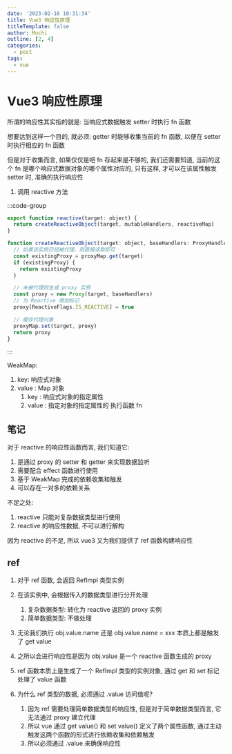 ```yaml
---
date: '2023-02-16 10:31:34'
title: Vue3 响应性原理
titleTemplate: false
author: Mochi
outline: [2, 4]
categories:
  - post
tags:
  - vue
---
```


# Vue3 响应性原理

所谓的响应性其实指的就是: 当响应式数据触发 setter 时执行 fn 函数

想要达到这样一个目的, 就必须: getter 时能够收集当前的 fn 函数, 以便在 setter 时执行相应的 fn 函数

但是对于收集而言, 如果仅仅是吧 fn 存起来是不够的, 我们还需要知道, 当前的这个 fn 是哪个响应式数据对象的哪个属性对应的, 只有这样, 才可以在该属性触发 setter 时, 准确的执行响应性

1. 调用 reactive 方法

:::code-group

```js [reactive]
export function reactive(target: object) {
  return createReactiveObject(target, mutableHandlers, reactiveMap)
}
```

```js [createReactiveObject]
function createReactiveObject(target: object, baseHandlers: ProxyHandler<any>, proxyMap: WeakMap<object, any>) {
  // 如果该实例已经被代理，则直接读取即可
  const existingProxy = proxyMap.get(target)
  if (existingProxy) {
    return existingProxy
  }

  // 未被代理则生成 proxy 实例
  const proxy = new Proxy(target, baseHandlers)
  // 为 Reactive 增加标记
  proxy[ReactiveFlags.IS_REACTIVE] = true

  // 缓存代理对象
  proxyMap.set(target, proxy)
  return proxy
}
```

:::

WeakMap:

1. key: 响应式对象
2. value : Map 对象
   1. key : 响应式对象的指定属性
   2. value : 指定对象的指定属性的 执行函数 fn

## 笔记

对于 reactive 的响应性函数而言, 我们知道它:

1. 是通过 proxy 的 setter 和 getter 来实现数据监听
2. 需要配合 effect 函数进行使用
3. 基于 WeakMap 完成的依赖收集和触发
4. 可以存在一对多的依赖关系

不足之处:

1. reactive 只能对复杂数据类型进行使用
2. reactive 的响应性数据, 不可以进行解构

因为 reactive 的不足, 所以 vue3 又为我们提供了 ref 函数构建响应性

## ref

1. 对于 ref 函数, 会返回 RefImpl 类型实例
2. 在该实例中, 会根据传入的数据类型进行分开处理
   1. 复杂数据类型: 转化为 reactive 返回的 proxy 实例
   2. 简单数据类型: 不做处理
3. 无论我们执行 obj.value.name 还是 obj.value.name = xxx 本质上都是触发了 get value
4. 之所以会进行响应性是因为 obj.value 是一个 reactive 函数生成的 proxy

5. ref 函数本质上是生成了一个 RefImpl 类型的实例对象, 通过 get 和 set 标记处理了 value 函数
6. 为什么 ref 类型的数据, 必须通过 .value 访问值呢?
   1. 因为 ref 需要处理简单数据类型的响应性, 但是对于简单数据类型而言, 它无法通过 proxy 建立代理
   2. 所以 vue 通过 get value() 和 set value() 定义了两个属性函数, 通过主动触发这两个函数的形式进行依赖收集和依赖触发
   3. 所以必须通过 .value 来确保响应性
